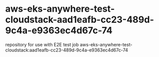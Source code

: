 # aws-eks-anywhere-test-cloudstack-aad1eafb-cc23-489d-9c4a-e9363ec4d67c-74
repository for use with E2E test job aws-eks-anywhere-test-cloudstack:aad1eafb-cc23-489d-9c4a-e9363ec4d67c-74
